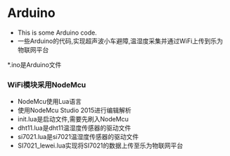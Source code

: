 # Arduino
* This is some Arduino code.
* 一些Arduino的代码,实现超声波小车避障,温湿度采集并通过WiFi上传到乐为物联网平台

*.ino是Arduino文件

### WiFi模块采用NodeMcu
* NodeMcu使用Lua语言
* 使用NodeMcu Studio 2015进行编辑解析
* init.lua是启动文件,需要先刷入NodeMcu
* dht11.lua是dht11温湿度传感器的驱动文件
* si7021.lua是si7021温湿度传感器的驱动文件
* SI7021_lewei.lua实现将SI7021的数据上传至乐为物联网平台
